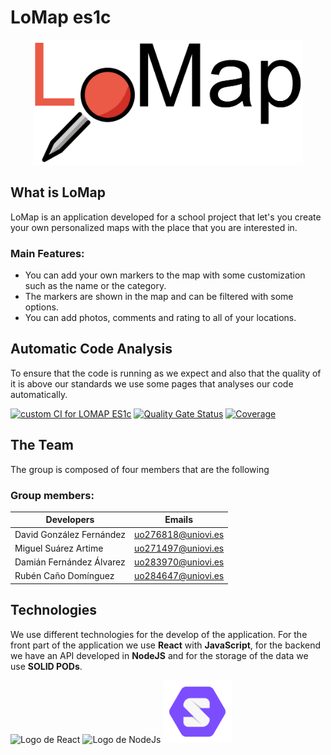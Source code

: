 # LoMap es1c

<p style="text-align: center;">
<img alt="Logo de LoMap" src="./frontend/public/logoLoMapA.png" height="200">
</p>

## What is LoMap
LoMap is an application developed for a school project that let's you create your own personalized maps with the place that you are interested in.

### Main Features:
   - You can add your own markers to the map with some customization such as the name or the category.
   - The markers are shown in the map and can be filtered with some options.
   - You can add photos, comments and rating to all of your locations.

## Automatic Code Analysis
To ensure that the code is running as we expect and also that the quality of it is above our standards we use some pages that analyses our code
automatically.

[![custom CI for LOMAP ES1c](https://github.com/Arquisoft/lomap_es1c/actions/workflows/lomap_es1c_CI.yml/badge.svg)](https://github.com/Arquisoft/lomap_es1c/actions/workflows/lomap_es1c_CI.yml)
[![Quality Gate Status](https://sonarcloud.io/api/project_badges/measure?project=Arquisoft_lomap_es1c&metric=alert_status)](https://sonarcloud.io/summary/new_code?id=Arquisoft_lomap_es1c)
[![Coverage](https://sonarcloud.io/api/project_badges/measure?project=Arquisoft_lomap_es1c&metric=coverage)](https://sonarcloud.io/summary/new_code?id=Arquisoft_lomap_es1c)


## The Team

The group is composed of four members that are the following

### Group members:
|Developers | Emails |
|---------|------|
| David González Fernández | uo276818@uniovi.es |
| Miguel Suárez Artime | uo271497@uniovi.es |
| Damián Fernández Álvarez | uo283970@uniovi.es |
| Rubén Caño Domínguez  | uo284647@uniovi.es |

## Technologies 

We use different technologies for the develop of the application. For the front part of the application we use **React** with **JavaScript**, for the backend we have an API developed in **NodeJS** and for the storage of the data we use **SOLID PODs**.

<p float="left">
<img alt="Logo de React" src="https://blog.wildix.com/wp-content/uploads/2020/06/react-logo.jpg" height="100">
<img alt="Logo de NodeJs" src="https://miro.medium.com/max/365/1*Jr3NFSKTfQWRUyjblBSKeg.png" height="100">
<img alt="Logo de Solid" src="./frontend/public/solidLogo.png" height="100">
</p>